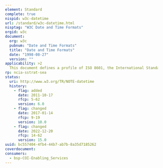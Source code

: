 ```yaml
---
element: Standard
complete: true
nispid: w3c-datetime
url: /standard/w3c-datetime.html
nisptag: "W3C Date and Time Formats"
orgid: w3c
document:
  org: w3c
  pubnum: "Date and Time Formats"
  title: "Date and Time Formats"
  date: "1998-08-27"
  version: ""
applicability: >2
  This document defines a profile of ISO 8601, the International Standard for the representation of dates and times. ISO 8601 describes a large number of date/time formats. To reduce the scope for error and the complexity of software, it is useful to restrict the supported formats to a small number. This profile defines a few date/time formats, likely to satisfy most requirements.
rp: ncia-sstrat-sea
status:
  uri: http://www.w3.org/TR/NOTE-datetime
  history: 
    - flag: added
      date: 2011-10-17
      rfcp: 5-62
      version: 6.0
    - flag: changed
      date: 2017-01-14
      rfcp: 9-19
      version: 10.0
    - flag: changed
      date: 2022-12-20
      rfcp: 14-62
      version: 15.0
uuid: bc557404-4fb4-44b7-ab7b-8a35d7185262
coverdocument:
consumers:
  - bsp-COI-Enabling_Services
---
```


